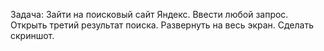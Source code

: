 Задача: 
Зайти на поисковый сайт Яндекс. 
Ввести любой запрос.
Открыть третий результат поиска. 
Развернуть на весь экран.
Сделать скриншот.
